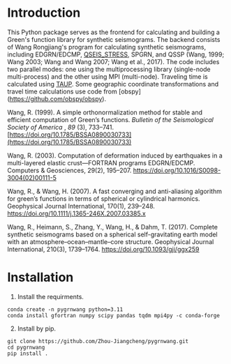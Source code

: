 # **Introduction**

This Python package serves as the frontend for calculating and building a Green's function library for synthetic seismograms. The backend consists of Wang Rongjiang's program for calculating synthetic seismograms, including EDGRN/EDCMP, [QSEIS_STRESS](https://github.com/Zhou-Jiangcheng/QSEIS_2006_STRESS), SPGRN, and QSSP (Wang, 1999; Wang 2003; Wang and Wang 2007; Wang et al., 2017). The code includes two parallel modes: one using the multiprocessing library (single-node multi-process) and the other using MPI (multi-node). Traveling time is calculated using [TAUP](https://github.com/crotwell/TauP). Some geographic coordinate transformations and travel time calculations use code from [obspy]
(https://github.com/obspy/obspy).

Wang, R. (1999). A simple orthonormalization method for stable and efficient computation of Green’s functions.  *Bulletin of the Seismological Society of America* ,  *89* (3), 733–741. [https://doi.org/10.1785/BSSA0890030733](https://doi.org/10.1785/BSSA0890030733)

Wang, R. (2003). Computation of deformation induced by earthquakes in a multi-layered elastic crust—FORTRAN programs EDGRN/EDCMP. Computers & Geosciences, 29(2), 195–207. https://doi.org/10.1016/S0098-3004(02)00111-5

Wang, R., & Wang, H. (2007). A fast converging and anti-aliasing algorithm for green’s functions in terms of spherical or cylindrical harmonics. Geophysical Journal International, 170(1), 239–248. https://doi.org/10.1111/j.1365-246X.2007.03385.x

Wang, R., Heimann, S., Zhang, Y., Wang, H., & Dahm, T. (2017). Complete synthetic seismograms based on a spherical self-gravitating earth model with an atmosphere–ocean–mantle–core structure. Geophysical Journal International, 210(3), 1739–1764. https://doi.org/10.1093/gji/ggx259

# Installation

1. Install the requirments.

```
conda create -n pygrnwang python=3.11
conda install gfortran numpy scipy pandas tqdm mpi4py -c conda-forge
```

2. Install by pip.

```
git clone https://github.com/Zhou-Jiangcheng/pygrnwang.git
cd pygrnwang
pip install .
```
